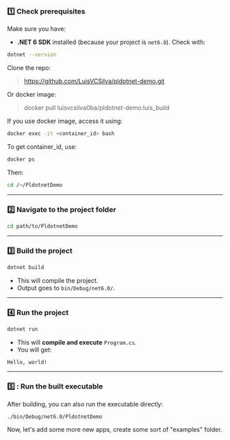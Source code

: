 

### 1️⃣ Check prerequisites

Make sure you have:

* **.NET 6 SDK** installed (because your project is `net6.0`).
  Check with:

```bash
dotnet --version
```

Clone the repo:

 > https://github.com/LuisVCSilva/pldotnet-demo.git

Or docker image:
 > docker pull luisvcsilva0ba/pldotnet-demo:luis_build

If you use docker image, access it using:

```bash
docker exec -it <container_id> bash
```

To get container_id, use:

```bash
docker ps
```

Then:

```bash
cd /~/PldotnetDemo
```

---

### 2️⃣ Navigate to the project folder

```bash
cd path/to/PldotnetDemo
```

---

### 3️⃣ Build the project

```bash
dotnet build
```

* This will compile the project.
* Output goes to `bin/Debug/net6.0/`.

---

### 4️⃣ Run the project

```bash
dotnet run
```

* This will **compile and execute** `Program.cs`.
* You will get:

```
Hello, world!
```

---

### 5️⃣ : Run the built executable

After building, you can also run the executable directly:

```bash
./bin/Debug/net6.0/PldotnetDemo
```

Now, let's add some more new apps, create some sort of "examples" folder.

